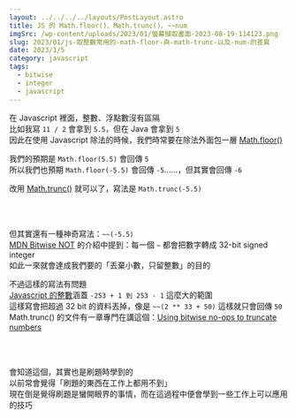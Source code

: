 ```yaml
---
layout: ../../../../layouts/PostLayout.astro
title: JS 的 Math.floor()、Math.trunc()、~~num
imgSrc: /wp-content/uploads/2023/01/螢幕擷取畫面-2023-08-19-114123.png
slug: 2023/01/js-取整數常用的-math-floor-與-math-trunc-以及-num-的差異
date: 2023/1/5
category: javascript
tags: 
  - bitwise
  - integer
  - javascript
---
```


  
在 Javascript 裡面，整數、浮點數沒有區隔<br>
比如我寫 `11 / 2` 會拿到 `5.5`，但在 Java 會拿到 `5`<br>
因此在使用 Javascript 除法的時候，我們時常要在除法外面包一層 [Math.floor()](https://developer.mozilla.org/en-US/docs/Web/JavaScript/Reference/Global_Objects/Math/floor)



  
我們的預期是 `Math.floor(5.5)` 會回傳 `5`<br>
所以我們也預期 `Math.floor(-5.5)` 會回傳 `-5`……，但其實會回傳 `-6`



  
改用 [Math.trunc()](https://developer.mozilla.org/en-US/docs/Web/JavaScript/Reference/Global_Objects/Math/trunc) 就可以了，寫法是 `Math.trunc(-5.5)`







<br><br>



  
但其實還有一種神奇寫法：`~~(-5.5)`<br>
[MDN Bitwise NOT](https://developer.mozilla.org/en-US/docs/Web/JavaScript/Reference/Operators/Bitwise_NOT) 的介紹中提到：每一個 `~` 都會把數字轉成 32-bit signed integer<br>
如此一來就會達成我們要的「丟棄小數，只留整數」的目的



  
不過這樣的寫法有問題<br>
[Javascript 的整數](https://developer.mozilla.org/en-US/docs/Web/JavaScript/Reference/Global_Objects/Number#number_encoding)涵蓋 `-253 + 1 到 253 - 1` 這麼大的範圍<br>
這樣寫會把超過 32 bit 的資料丟掉，像是 `~~(2 ** 33 + 50)` 這樣就只會回傳 `50`<br>
Math.trunc() 的文件有一章專門在講這個：[Using bitwise no-ops to truncate numbers](https://developer.mozilla.org/en-US/docs/Web/JavaScript/Reference/Global_Objects/Math/trunc#using_bitwise_no-ops_to_truncate_numbers)



<br><br>



  
會知道這個，其實也是刷題時學到的<br>
以前常會覺得「刷題的東西在工作上都用不到」<br>
現在倒是覺得刷題是蠻開眼界的事情，而在這過程中便會學到一些工作上可以應用的技巧
